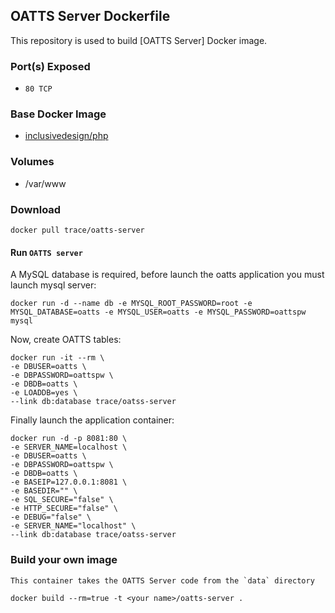 ## OATTS Server Dockerfile


This repository is used to build [OATTS Server] Docker image.


### Port(s) Exposed

* `80 TCP`

### Base Docker Image

* [inclusivedesign/php](https://github.com/idi-ops/docker-php/)


### Volumes

* /var/www

### Download

    docker pull trace/oatts-server


#### Run `OATTS server`

A MySQL database is required, before launch the oatts application you must launch mysql server:

```
docker run -d --name db -e MYSQL_ROOT_PASSWORD=root -e MYSQL_DATABASE=oatts -e MYSQL_USER=oatts -e MYSQL_PASSWORD=oattspw mysql
```

Now, create OATTS tables:

```
docker run -it --rm \
-e DBUSER=oatts \
-e DBPASSWORD=oattspw \
-e DBDB=oatts \
-e LOADDB=yes \
--link db:database trace/oatss-server
```

Finally launch the application container:

```
docker run -d -p 8081:80 \
-e SERVER_NAME=localhost \
-e DBUSER=oatts \
-e DBPASSWORD=oattspw \
-e DBDB=oatts \
-e BASEIP=127.0.0.1:8081 \
-e BASEDIR="" \
-e SQL_SECURE="false" \
-e HTTP_SECURE="false" \
-e DEBUG="false" \
-e SERVER_NAME="localhost" \
--link db:database trace/oatss-server
```

### Build your own image

	This container takes the OATTS Server code from the `data` directory

    docker build --rm=true -t <your name>/oatts-server .
